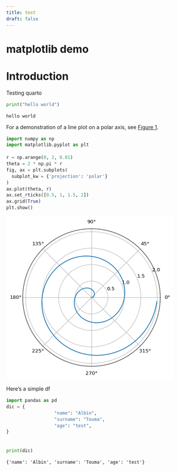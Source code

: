 ```yaml
---
title: test
draft: false
---
```



# matplotlib demo
# 

# Introduction

Testing quarto

``` python
print("hello world")
```

    hello world

For a demonstration of a line plot on a polar axis, see
<a href="#fig-polar" class="quarto-xref">Figure 1</a>.

``` python
import numpy as np
import matplotlib.pyplot as plt

r = np.arange(0, 2, 0.01)
theta = 2 * np.pi * r
fig, ax = plt.subplots(
  subplot_kw = {'projection': 'polar'} 
)
ax.plot(theta, r)
ax.set_rticks([0.5, 1, 1.5, 2])
ax.grid(True)
plt.show()
```

![](test_files/figure-commonmark/fig-polar-output-1.png)

Here’s a simple df

``` python
import pandas as pd
dic = {
                  "name": "Albin",
                  "surname": "Touma",
                  "age": "test",
}


print(dic)
```

    {'name': 'Albin', 'surname': 'Touma', 'age': 'test'}
